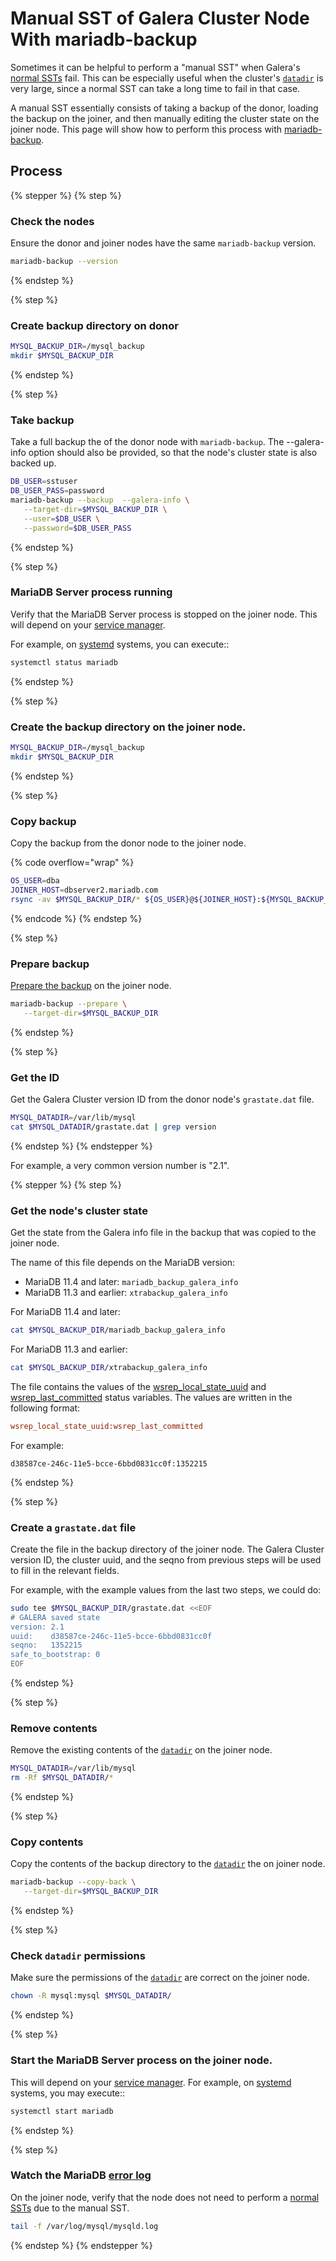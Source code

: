 # Manual SST of Galera Cluster Node With mariadb-backup

Sometimes it can be helpful to perform a "manual SST" when Galera's [normal SSTs](introduction-to-state-snapshot-transfers-ssts.md) fail. This can be especially useful when the cluster's [`datadir`](https://app.gitbook.com/s/SsmexDFPv2xG2OTyO5yV/server-management/variables-and-modes/server-system-variables#datadir) is very large, since a normal SST can take a long time to fail in that case.

A manual SST essentially consists of taking a backup of the donor, loading the backup on the joiner, and then manually editing the cluster state on the joiner node. This page will show how to perform this process with [mariadb-backup](https://app.gitbook.com/s/SsmexDFPv2xG2OTyO5yV/server-usage/backup-and-restore/mariadb-backup).

## Process <a href="#process" id="process"></a>

{% stepper %}
{% step %}
### Check the nodes

Ensure the donor and joiner nodes have the same `mariadb-backup` version.

```bash
mariadb-backup --version
```
{% endstep %}

{% step %}
### Create backup directory on donor

```bash
MYSQL_BACKUP_DIR=/mysql_backup
mkdir $MYSQL_BACKUP_DIR
```
{% endstep %}

{% step %}
### Take backup

Take a full backup the of the donor node with `mariadb-backup`. The --galera-info option should also be provided, so that the node's cluster state is also backed up.

```bash
DB_USER=sstuser
DB_USER_PASS=password
mariadb-backup --backup  --galera-info \
   --target-dir=$MYSQL_BACKUP_DIR \
   --user=$DB_USER \
   --password=$DB_USER_PASS
```
{% endstep %}

{% step %}
### MariaDB Server process running

Verify that the MariaDB Server process is stopped on the joiner node. This will depend on your [service manager](https://app.gitbook.com/s/SsmexDFPv2xG2OTyO5yV/server-management/starting-and-stopping-mariadb).

For example, on [systemd](https://app.gitbook.com/s/SsmexDFPv2xG2OTyO5yV/server-management/starting-and-stopping-mariadb/systemd) systems, you can execute::

```bash
systemctl status mariadb
```
{% endstep %}

{% step %}
### Create the backup directory on the joiner node.

```bash
MYSQL_BACKUP_DIR=/mysql_backup
mkdir $MYSQL_BACKUP_DIR
```
{% endstep %}

{% step %}
### Copy backup

Copy the backup from the donor node to the joiner node.

{% code overflow="wrap" %}
```bash
OS_USER=dba
JOINER_HOST=dbserver2.mariadb.com
rsync -av $MYSQL_BACKUP_DIR/* ${OS_USER}@${JOINER_HOST}:${MYSQL_BACKUP_DIR}
```
{% endcode %}
{% endstep %}

{% step %}
### Prepare backup

[Prepare the backup](https://app.gitbook.com/s/SsmexDFPv2xG2OTyO5yV/server-usage/backup-and-restore/mariadb-backup/full-backup-and-restore-with-mariadb-backup#preparing-the-backup-for-restoration) on the joiner node.

```bash
mariadb-backup --prepare \
   --target-dir=$MYSQL_BACKUP_DIR
```
{% endstep %}

{% step %}
### Get the ID

Get the Galera Cluster version ID from the donor node's `grastate.dat` file.

```bash
MYSQL_DATADIR=/var/lib/mysql
cat $MYSQL_DATADIR/grastate.dat | grep version
```
{% endstep %}
{% endstepper %}

For example, a very common version number is "2.1".

{% stepper %}
{% step %}
### Get the node's cluster state

Get the state from the Galera info file in the backup that was copied to the joiner node.

The name of this file depends on the MariaDB version:

* MariaDB 11.4 and later: `mariadb_backup_galera_info`
* MariaDB 11.3 and earlier: `xtrabackup_galera_info`

For MariaDB 11.4 and later:

```bash
cat $MYSQL_BACKUP_DIR/mariadb_backup_galera_info
```

For MariaDB 11.3 and earlier:

```bash
cat $MYSQL_BACKUP_DIR/xtrabackup_galera_info
```

The file contains the values of the [wsrep\_local\_state\_uuid](../../reference/galera-cluster-status-variables.md#wsrep_local_state_uuid) and [wsrep\_last\_committed](../../reference/galera-cluster-status-variables.md#wsrep_last_committed) status variables. The values are written in the following format:

```ini
wsrep_local_state_uuid:wsrep_last_committed
```

For example:

```uri
d38587ce-246c-11e5-bcce-6bbd0831cc0f:1352215
```
{% endstep %}

{% step %}
### Create a `grastate.dat` file

Create the file in the backup directory of the joiner node. The Galera Cluster version ID, the cluster uuid, and the seqno from previous steps will be used to fill in the relevant fields.

For example, with the example values from the last two steps, we could do:

```bash
sudo tee $MYSQL_BACKUP_DIR/grastate.dat <<EOF
# GALERA saved state
version: 2.1
uuid:    d38587ce-246c-11e5-bcce-6bbd0831cc0f
seqno:   1352215
safe_to_bootstrap: 0
EOF
```
{% endstep %}

{% step %}
### Remove contents

Remove the existing contents of the [`datadir`](https://app.gitbook.com/s/SsmexDFPv2xG2OTyO5yV/server-management/variables-and-modes/server-system-variables#datadir) on the joiner node.

```bash
MYSQL_DATADIR=/var/lib/mysql
rm -Rf $MYSQL_DATADIR/*
```
{% endstep %}

{% step %}
### Copy contents

Copy the contents of the backup directory to the [`datadir`](https://app.gitbook.com/s/SsmexDFPv2xG2OTyO5yV/server-management/variables-and-modes/server-system-variables#datadir) the on joiner node.

```bash
mariadb-backup --copy-back \
   --target-dir=$MYSQL_BACKUP_DIR
```
{% endstep %}

{% step %}
### Check `datadir` permissions

Make sure the permissions of the [`datadir`](https://app.gitbook.com/s/SsmexDFPv2xG2OTyO5yV/server-management/variables-and-modes/server-system-variables#datadir) are correct on the joiner node.

```bash
chown -R mysql:mysql $MYSQL_DATADIR/
```
{% endstep %}

{% step %}
### Start the MariaDB Server process on the joiner node.&#x20;

This will depend on your [service manager](https://app.gitbook.com/s/SsmexDFPv2xG2OTyO5yV/server-management/starting-and-stopping-mariadb). For example, on [systemd](https://app.gitbook.com/s/SsmexDFPv2xG2OTyO5yV/server-management/starting-and-stopping-mariadb/systemd) systems, you may execute::

```bash
systemctl start mariadb
```
{% endstep %}

{% step %}
### Watch the MariaDB [error log](https://app.gitbook.com/s/SsmexDFPv2xG2OTyO5yV/server-management/server-monitoring-logs/error-log)&#x20;

On the joiner node, verify that the node does not need to perform a [normal SSTs](introduction-to-state-snapshot-transfers-ssts.md) due to the manual SST.

```bash
tail -f /var/log/mysql/mysqld.log
```
{% endstep %}
{% endstepper %}
